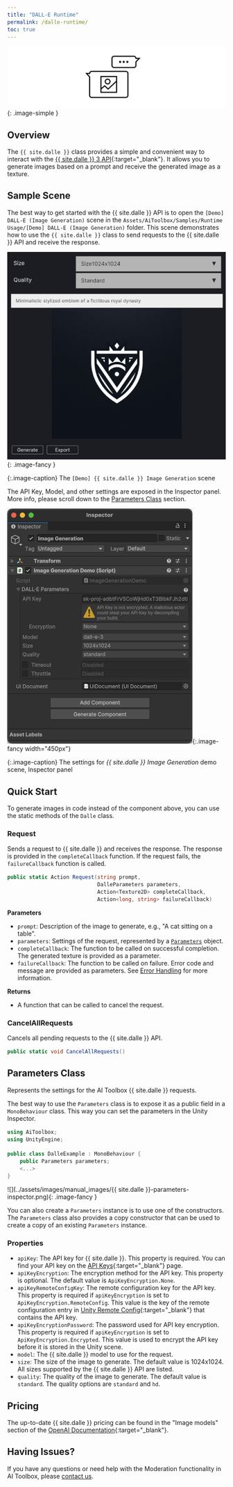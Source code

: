 ```yaml
---
title: "DALL-E Runtime"
permalink: /dalle-runtime/
toc: true
---
```


![](../assets/images/manual_images/runtime-icon-image.svg){: .image-simple }

## Overview

The `{{ site.dalle }}` class provides a simple and convenient way to interact with the [{{ site.dalle }} 3 API](https://platform.openai.com/docs/guides/images){:target="_blank"}. It allows you to generate images based on a prompt and receive the generated image as a texture.

## Sample Scene

The best way to get started with the {{ site.dalle }} API is to open the `[Demo] DALL-E (Image Generation)` scene in the `Assets/AiToolbox/Samples/Runtime Usage/[Demo] DALL-E (Image Generation)` folder. This scene demonstrates how to use the `{{ site.dalle }}` class to send requests to the {{ site.dalle }} API and receive the response.

![](../assets/images/manual_images/runtime-sample-image-screenshot.png){: .image-fancy }

{:.image-caption}
The `[Demo] {{ site.dalle }} Image Generation` scene

The API Key, Model, and other settings are exposed in the Inspector panel. More info, please scroll down to the [Parameters Class](#parameters-class) section.

![](../assets/images/manual_images/runtime-inspector-dalle-cropped.png){:.image-fancy width="450px"}

{:.image-caption}
The settings for _{{ site.dalle }} Image Generation_ demo scene, Inspector panel

## Quick Start

To generate images in code instead of the component above, you can use the static methods of the `Dalle` class.

### Request

Sends a request to {{ site.dalle }} and receives the response. The response is provided in the `completeCallback` function. If the request fails, the `failureCallback` function is called.

```csharp
public static Action Request(string prompt,
                             DalleParameters parameters,
                             Action<Texture2D> completeCallback,
                             Action<long, string> failureCallback)
```

**Parameters**
- `prompt`: Description of the image to generate, e.g., "A cat sitting on a table".
- `parameters`: Settings of the request, represented by a [`Parameters`](#parameters-class) object.
- `completeCallback`: The function to be called on successful completion. The generated texture is provided as a parameter.
- `failureCallback`: The function to be called on failure. Error code and message are provided as parameters. See [Error Handling](#error-handling) for more information.

**Returns**
- A function that can be called to cancel the request.

### CancelAllRequests

Cancels all pending requests to the {{ site.dalle }} API.

```csharp
public static void CancelAllRequests()
```

## Parameters Class

Represents the settings for the AI Toolbox {{ site.dalle }} requests.

The best way to use the `Parameters` class is to expose it as a public field in a `MonoBehaviour` class. This way you can set the parameters in the Unity Inspector.

```csharp
using AiToolbox;
using UnityEngine;

public class DalleExample : MonoBehaviour {
    public Parameters parameters;
    <...>
}
```

![](../assets/images/manual_images/{{ site.dalle }}-parameters-inspector.png){: .image-fancy }

You can also create a `Parameters` instance is to use one of the constructors. The `Parameters` class also provides a copy constructor that can be used to create a copy of an existing `Parameters` instance.

### Properties

- `apiKey`: The API key for {{ site.dalle }}. This property is required. You can find your API key on the [API Keys](https://platform.openai.com/account/api-keys){:target="_blank"} page.
- `apiKeyEncryption`: The encryption method for the API key. This property is optional. The default value is `ApiKeyEncryption.None`.
- `apiKeyRemoteConfigKey`: The remote configuration key for the API key. This property is required if `apiKeyEncryption` is set to `ApiKeyEncryption.RemoteConfig`. This value is the key of the remote configuration entry in [Unity Remote Config](https://unity.com/products/remote-config){:target="_blank"} that contains the API key.
- `apiKeyEncryptionPassword`: The password used for API key encryption. This property is required if `apiKeyEncryption` is set to `ApiKeyEncryption.Encrypted`. This value is used to encrypt the API key before it is stored in the Unity scene.
- `model`: The {{ site.dalle }} model to use for the request.
- `size`: The size of the image to generate. The default value is 1024x1024. All sizes supported by the {{ site.dalle }} API are listed.
- `quality`: The quality of the image to generate. The default value is `standard`. The quality options are `standard` and `hd`.

## Pricing

The up-to-date {{ site.dalle }} pricing can be found in the "Image models" section of the [OpenAI Documentation](https://openai.com/pricing#image-generation){:target="_blank"}.

## Having Issues?

If you have any questions or need help with the Moderation functionality in AI Toolbox, please [contact us](/contact-details/).
